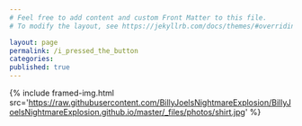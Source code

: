```yaml
---
# Feel free to add content and custom Front Matter to this file.
# To modify the layout, see https://jekyllrb.com/docs/themes/#overriding-theme-defaults

layout: page
permalink: /i_pressed_the_button
categories: 
published: true
---
```


{% include framed-img.html src='https://raw.githubusercontent.com/BillyJoelsNightmareExplosion/BillyJoelsNightmareExplosion.github.io/master/_files/photos/shirt.jpg' %}